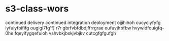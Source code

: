 # s3-class-wors
continued delivery
continued integration
deoloyment
ojjihihoh
cucyciyfyfg
iyfuiyfoififg
ougigi7fg'f]
r7r
gbrfvbfdbdjffrrgrae
oufuvjhbfbw
hvywidfouigfq-0he
fqeyifygqefuioh
vshvbkjbskjvbjkv
cutcgfgfgufgh
